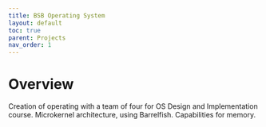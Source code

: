 ```yaml
---
title: BSB Operating System   
layout: default          
toc: true         
parent: Projects
nav_order: 1
---
```



# Overview

Creation of operating with a team of four for OS Design and Implementation course. Microkernel architecture, using Barrelfish. 
Capabilities for memory. 